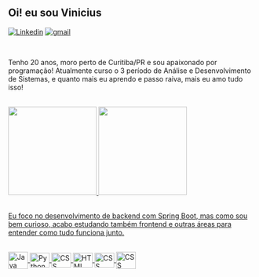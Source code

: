 ## Oi! eu sou Vinicius
[![Linkedin](https://img.shields.io/badge/LinkedIn-0077B5?style=for-the-badge&logo=linkedin&logoColor=white)](https://linkedin.com/in/vinicius-fillos/) 
[![gmail](https://img.shields.io/badge/Gmail-D14836?style=for-the-badge&logo=gmail&logoColor=white)](vinifillos@gmail.com) 

<br>

  Tenho 20 anos, moro perto de Curitiba/PR e sou apaixonado por programação! Atualmente curso o 3 período de Análise e Desenvolvimento de Sistemas, e quanto mais eu aprendo e passo raiva, mais eu amo tudo isso!

<br>

<div>
  <a href="https://github.com/ViniciusFillos">
<img height="180em" src="https://github-readme-stats.vercel.app/api?username=ViniciusFillos&show_icons=true&theme=algolia"/>
 <img height="180em" src="https://github-readme-stats.vercel.app/api/top-langs/?username=ViniciusFillos&layout=compact&theme=algolia"/>
</div>

<br>

Eu foco no desenvolvimento de backend com Spring Boot, mas como sou bem curioso, acabo estudando também frontend e outras áreas para entender como tudo funciona junto.

<div style="display: inline_block"><br>
  <img align="center" alt="Java" height="35" width="40" src="https://raw.githubusercontent.com/devicons/devicon/master/icons/java/java-original.svg">
  <img align="center" alt="Python" height="30" width="40" src="https://raw.githubusercontent.com/devicons/devicon/master/icons/spring/spring-original.svg">
  <img align="center" alt="CSS" height="30" width="40" src="https://skillicons.dev/icons?i=javascript">
  <img align="center" alt="HTML" height="30" width="40" src="https://raw.githubusercontent.com/devicons/devicon/master/icons/html5/html5-original.svg">
  <img align="center" alt="CSS" height="30" width="40" src="https://raw.githubusercontent.com/devicons/devicon/master/icons/css3/css3-original.svg">
  <img align="center" alt="CSS" height="35" width="40" src="https://skillicons.dev/icons?i=aws">

</div>
